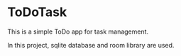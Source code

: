 # ToDoTask

This is a simple ToDo app for task management.

In this project, sqlite database and room library are used. 
